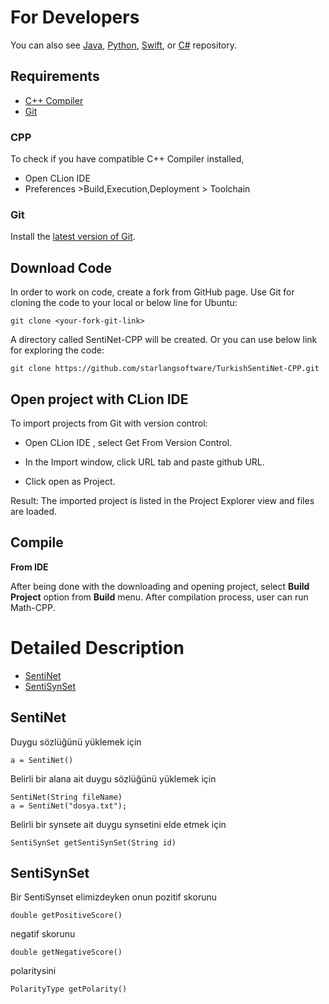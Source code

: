 For Developers
============

You can also see [Java](https://github.com/starlangsoftware/TurkishSentiNet), [Python](https://github.com/starlangsoftware/TurkishSentiNet-Py), [Swift](https://github.com/starlangsoftware/TurkishSentiNet-Swift), or [C#](https://github.com/starlangsoftware/TurkishSentiNet-CS) repository.

## Requirements

* [C++ Compiler](#cpp)
* [Git](#git)


### CPP
To check if you have compatible C++ Compiler installed,
* Open CLion IDE 
* Preferences >Build,Execution,Deployment > Toolchain  

### Git

Install the [latest version of Git](https://git-scm.com/book/en/v2/Getting-Started-Installing-Git).

## Download Code

In order to work on code, create a fork from GitHub page. 
Use Git for cloning the code to your local or below line for Ubuntu:

	git clone <your-fork-git-link>

A directory called SentiNet-CPP will be created. Or you can use below link for exploring the code:

	git clone https://github.com/starlangsoftware/TurkishSentiNet-CPP.git

## Open project with CLion IDE

To import projects from Git with version control:

* Open CLion IDE , select Get From Version Control.

* In the Import window, click URL tab and paste github URL.

* Click open as Project.

Result: The imported project is listed in the Project Explorer view and files are loaded.


## Compile

**From IDE**

After being done with the downloading and opening project, select **Build Project** option from **Build** menu. After compilation process, user can run Math-CPP.

Detailed Description
============

+ [SentiNet](#sentinet)
+ [SentiSynSet](#sentisynset)

## SentiNet

Duygu sözlüğünü yüklemek için

	a = SentiNet()

Belirli bir alana ait duygu sözlüğünü yüklemek için

	SentiNet(String fileName)
	a = SentiNet("dosya.txt");

Belirli bir synsete ait duygu synsetini elde etmek için

	SentiSynSet getSentiSynSet(String id)

## SentiSynSet

Bir SentiSynset elimizdeyken onun pozitif skorunu

	double getPositiveScore()

negatif skorunu

	double getNegativeScore()

polaritysini

	PolarityType getPolarity()
